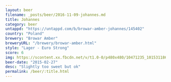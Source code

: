 ```yaml
---
layout: beer
filename: _posts/beer/2016-11-09-johannes.md
title: Johannes
category: beer
untappd: "https://untappd.com/b/browar-amber-johannes/145402"
country: "Poland"
brewery: "Browar Amber"
breweryURL: "/brewery/browar-amber.html"
style: "Lager - Euro Strong"
score: 6
img: https://scontent.xx.fbcdn.net/v/t1.0-0/p480x480/10471235_10153118668688745_4443326077354329396_n.jpg?oh=cb77d28ab21129aa086036f8ae5e0fe2&oe=59AE6484
beer-date: "2015-02-27"
desc: "Slightly too sweet but ok"
permalink: /beer/:title.html
---
```

